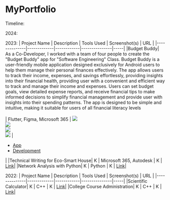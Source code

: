 # MyPortfolio

Timeline:

2024:

2023:
| Project Name | Description | Tools Used | Screenshot(s) | URL |
|--------------|-------------|------------|---------------|-----|
|Budget Buddy| <br> As a Co-Developer, I worked with a team of four people to create the "Budget Buddy" app for "Software Engineering" Class. Budget Buddy is a user-friendly mobile application designed exclusively for Android users to help them manage their personal finances effectively. The app allows users to track their income, expenses, and savings effortlessly, providing insights into their financial health, providing user with a convenient and efficient way to track and manage their income and expenses. Users can set budget goals, view detailed expense reports, and receive financial tips to make informed decisions to simplify financial management and  provide user with insights into their spending patterns. The app is designed to be simple and intuitive, making it suitable for users of all financial literacy levels <br> <br> | Flutter, Figma, Microsoft 365 | <img src="https://www.pinterest.com/pin/956381670858183033/.png"> <br> <img src="https://www.pinterest.com/pin/956381670858183035/.png"> <br> <img src="https://www.pinterest.com/pin/956381670858183035/.png"> <br> <img src="https://www.pinterest.com/pin/956381670858183034/.png">  | <ul><li><a href="https://drive.google.com/file/d/1wvY6B5hS8TCBkPD5GWVV6T1m7GnviVs5/view?usp=drive_link" target="_blank">App</a></li><li><a href="https://github.com/RyufathSoepeno/MyPortfolio/tree/main/Budget%20Buddy_release4" target="_blank">Development</a></li></ul>|
|Technical Writing for Eco-Smart House| K | Microsoft 365, Autodesk | K | [Link](https://github.com/RyufathSoepeno/MyPortfolio/tree/main/Technical%20Writing%20for%20Eco-Smart%20House)|
|Network Analysis with Python| K | Python | K | [Link](https://github.com/RyufathSoepeno/MyPortfolio/tree/main/Network%20Analysis%20with%20Python)|

2022:
| Project Name | Description | Tools Used | Screenshot(s) | URL |
|--------------|-------------|------------|---------------|-----|
|Scientific Calculator| K | C++ | K | [Link](https://github.com/RyufathSoepeno/MyPortfolio/tree/main/Scientific%20Calculator)|
|College Course Administration| K | C++ | K | [Link](https://github.com/RyufathSoepeno/MyPortfolio/tree/main/College%20Course%20Administration)|
